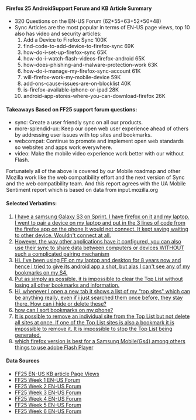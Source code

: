 #### Firefox 25 AndroidSupport Forum and KB Article Summary

* 320 Questions on the EN-US Forum (62+55+63+52+50+48)
* Sync Articles are the most popular in terms of EN-US page views, top 10 also has video and security articles:
    1. Add a Device to Firefox Sync 100K
    1. find-code-to-add-device-to-firefox-sync 69K
    1. how-do-i-set-up-firefox-sync 65K
    1. how-do-i-watch-flash-videos-firefox-android 65K
    1. how-does-phishing-and-malware-protection-work 63K
    1. how-do-i-manage-my-firefox-sync-account  61K
    1. will-firefox-work-my-mobile-device 59K
    1. add-ons-cause-issues-are-on-blocklist 40K
    1. is-firefox-available-iphone-or-ipad 28K
    2. android-app-stores-where-you-can-download-firefox 26K


#### Takeaways Based on FF25 support forum questions:

* sync: Create a user friendly sync on all our products.
* more-splendid-ux: Keep our open web user experience ahead of others by addressing user issues with top sites and bookmarks.
* webcompat: Continue to promote and implement open web standards so websites and apps work everywhere.
* video: Make the mobile video experience work better with our without Flash.

Fortunately all of the above is covered by our Mobile roadmap and other Mozilla work like the web compatibility effort and the next version of Sync and the web compatibility team. And this report agrees with the UA Mobile Sentiment report which is based on data from input.mozilla.org 

#### Selected Verbatims:

1. [I have a samsung Galaxy S3 on Sprint. I have firefox on it and my laptop. I went to pair a device on my laptop and put in the 3 lines of code from the firefox app on the phone It would not connect. It kept saying waiting to other device. Wouldn't connect at all. ](https://support.mozilla.org/en-US/questions/978283)
2. [However, the way other applications have it configured, you can also use their sync to share data between computers or devices WITHOUT such a complicated pairing mechanism](https://support.mozilla.org/en-US/questions/969334)
3. [ Hi. I've been using FF on my laptop and desktop for 8 years now and hence I tried to give its android app a shot, but alas I can't see any of my bookmarks on my S4. ](https://support.mozilla.org/en-US/questions/979803)
4. [Put as simply as possible, it is impossible to clear the Top List without losing all other bookmarks and information.](https://support.mozilla.org/en-US/questions/976068)
5. [Hi, whenever I open a new tab it shows a list of my "top sites" which can be anything really, even if i just searched them once before, they stay there. How can i hide or delete these?](https://support.mozilla.org/en-US/questions/977876)
6. [how can I sort bookmarks on my phone?](https://support.mozilla.org/en-US/questions/979489)
7. [It is possible to remove an individual site from the Top List but not delete all sites at once. If one of the Top List sites is also a bookmark it is impossible to remove it. It is impossible to stop the Top List being generated.](https://support.mozilla.org/en-US/questions/976068)
8. [which firefox version is best for a Samsung Mobile(Gs4),among others things to use adobe Flash Player](https://support.mozilla.org/en-US/questions/977678)

#### Data Sources

* [FF25 EN-US KB article Page Views](https://docs.google.com/a/mozilla.com/spreadsheet/ccc?key=0AnUgj7CpGlB0dDZ5YXVMSGEwMnh5d1cyUlJCNF84dVE&usp=sharing#gid=0) 
* [FF25 Week 1 EN-US Forum](https://github.com/rtanglao/rt-sumo-python-hacks/blob/master/FF25/ff25.week1.with.tags.md)
* [FF25 Week 2 EN-US Forum](https://github.com/rtanglao/rt-sumo-python-hacks/blob/master/FF25/ff25.week2.with.tags.md)
* [FF25 Week 3 EN-US Forum](https://github.com/rtanglao/rt-sumo-python-hacks/blob/master/FF25/ff25.week3.with.tags.md)
* [FF25 Week 4 EN-US Forum](https://github.com/rtanglao/rt-sumo-python-hacks/blob/master/FF25/ff25.week4.with.tags.md)
* [FF25 Week 5 EN-US Forum](https://github.com/rtanglao/rt-sumo-python-hacks/blob/master/FF25/ff25.week5.with.tags.md)
* [FF25 Week 6 EN-US Forum](https://github.com/rtanglao/rt-sumo-python-hacks/blob/master/FF25/ff25.week6.with.tags.md)



